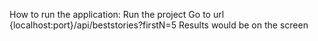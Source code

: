 How to run the application:
Run the project
Go to url {localhost:port}/api/beststories?firstN=5
Results would be on the screen
